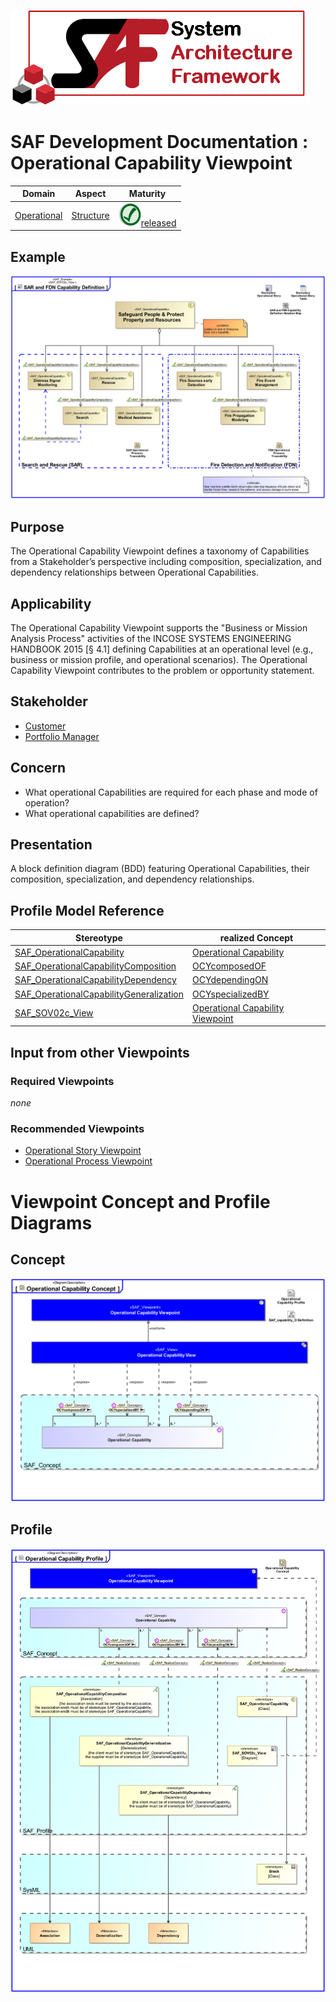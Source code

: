 ![System Architecture Framework](../../diagrams/Logo_SAF.png)
# SAF Development Documentation : Operational Capability Viewpoint
|**Domain**|**Aspect**|**Maturity**|
| --- | --- | --- |
|[Operational](../../domains.md#Domain-Operational)|[Structure](../../aspects.md#Aspect-Structure)|![Released](../../diagrams/Symbol_confirmed.svg.png )[released](../../using-saf/maturity.md#released)|
## Example
![SAR and FDN Capability Definition](../../diagrams/SAR-and-FDN-Capability-Definition.svg)
## Purpose
The Operational Capability Viewpoint defines a taxonomy of Capabilities from a Stakeholder’s perspective including composition, specialization, and dependency relationships between Operational Capabilities.
## Applicability
The Operational Capability Viewpoint supports the "Business or Mission Analysis Process" activities of the INCOSE SYSTEMS ENGINEERING HANDBOOK 2015 [§ 4.1] defining Capabilities at an operational level (e.g., business or mission profile, and operational scenarios). The Operational Capability Viewpoint contributes to the problem or opportunity statement.
## Stakeholder
* [Customer](../../stakeholders.md#Customer)
* [Portfolio Manager](../../stakeholders.md#Portfolio-Manager)
## Concern
* What operational Capabilities are required for each phase and mode of operation?
* What operational capabilities are defined?
## Presentation
A block definition diagram (BDD) featuring Operational Capabilities, their composition, specialization, and dependency relationships.

## Profile Model Reference
|Stereotype | realized Concept|
|---|---|
|[SAF_OperationalCapability](../../stereotypes.md#SAF_OperationalCapability)|[Operational Capability](../concept/concepts.md#Operational-Capability)|
|[SAF_OperationalCapabilityComposition](../../stereotypes.md#SAF_OperationalCapabilityComposition)|[OCYcomposedOF](../concept/concepts.md#OCYcomposedOF)|
|[SAF_OperationalCapabilityDependency](../../stereotypes.md#SAF_OperationalCapabilityDependency)|[OCYdependingON](../concept/concepts.md#OCYdependingON)|
|[SAF_OperationalCapabilityGeneralization](../../stereotypes.md#SAF_OperationalCapabilityGeneralization)|[OCYspecializedBY](../concept/concepts.md#OCYspecializedBY)|
|[SAF_SOV02c_View](../../stereotypes.md#SAF_SOV02c_View)|[Operational Capability Viewpoint](../concept/concepts.md#Operational-Capability-Viewpoint)|
## Input from other Viewpoints
### Required Viewpoints
*none*
### Recommended Viewpoints
* [Operational Story Viewpoint](Operational-Story-Viewpoint.md)
* [Operational Process Viewpoint](Operational-Process-Viewpoint.md)
# Viewpoint Concept and Profile Diagrams
## Concept
![Operational Capability Concept](diagrams/Operational-Capability-Concept.svg)
## Profile
![Operational Capability Profile](diagrams/Operational-Capability-Profile.svg)
